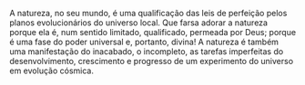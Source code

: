 ﻿A natureza, no seu mundo, é uma qualificação das leis de perfeição pelos planos evolucionários do universo local. Que farsa adorar a natureza porque ela é, num sentido limitado, qualificado, permeada por Deus; porque é uma fase do poder universal e, portanto, divina! A natureza é também uma manifestação do inacabado, o incompleto, as tarefas imperfeitas do desenvolvimento, crescimento e progresso de um experimento do universo em evolução cósmica.